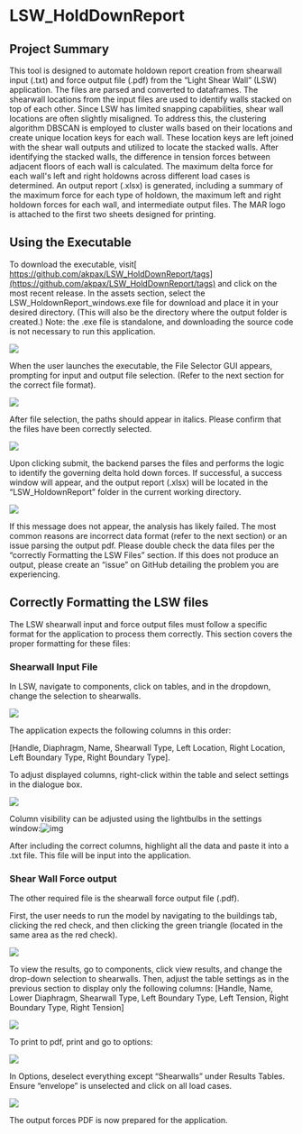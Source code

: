 # LSW_HoldDownReport


## Project Summary

This tool is designed to automate holdown report creation from shearwall input (.txt) and force output file (.pdf) from the “Light Shear Wall” (LSW) application. The files are parsed and converted to dataframes. The shearwall locations from the input files are used to identify walls stacked on top of each other. Since LSW has limited snapping capabilities, shear wall locations are often slightly misaligned. To address this, the clustering algorithm DBSCAN is employed to cluster walls based on their locations and create unique location keys for each wall. These location keys are left joined with the shear wall outputs and utilized to locate the stacked walls. After identifying the stacked walls, the difference in tension forces between adjacent floors of each wall is calculated. The maximum delta force for each wall's left and right holdowns across different load cases is determined. An output report (.xlsx) is generated, including a summary of the maximum force for each type of holdown, the maximum left and right holdown forces for each wall, and intermediate output files. The MAR logo is attached to the first two sheets designed for printing.

## Using the Executable

To download the executable, visit[ https://github.com/akpax/LSW_HoldDownReport/tags](https://github.com/akpax/LSW_HoldDownReport/tags) and click on the most recent release. In the assets section, select the LSW_HoldownReport_windows.exe file for download and place it in your desired directory. (This will also be the directory where the output folder is created.) Note: the .exe file is standalone, and downloading the source code is not necessary to run this application.

![](https://lh7-us.googleusercontent.com/wNyG0cKXRI-d5U6zLaQxobd5jS0lwTX4wXJzBUd5ClFAc_R5XF0FF8O6Fq-0abzcGjK_RlMFHcRvHwj40AkhwKxQsYwUTh2Ys3vV-_yj5OiyemXBvYh-Q4w-NfvydXY2000q7usUZcUn7NEYLdNLIyE)



When the user launches the executable, the File Selector GUI appears, prompting for input and output file selection. (Refer to the next section for the correct file format).

![](https://lh7-us.googleusercontent.com/xa6D6KNjg16UFAHQEt0HGClikKDw9dbYSEsF_mcExp7i2CvOluOdqwsmzUXyJ0-yHS_V5rAUybNXvi_EhBZQL8LjwIgJMl5wkVPQ_ccMi-ArjoFB5PDTqvXZRzpaAWyalChAr7POsvDoOY6jvi_oowU)



After file selection, the paths should appear in italics. Please confirm that the files have been correctly selected.

![](https://lh7-us.googleusercontent.com/lez3lC5ynUYPiByIsbw5DsGHFGPS_nkEynqVVB-MLGkFiIadDai8rSMWXW8XDCrQLhcHuzO1vNS8YobzE9nHLC04OvK15T_k2okom2qk_4dZ9sWufV-4bzZEsYVjtmX8TXx5UTeqPmuoOMgLRls0e1E)



Upon clicking submit, the backend parses the files and performs the logic to identify the governing delta hold down forces. If successful, a success window will appear, and the output report (.xlsx) will be located in the “LSW_HoldownReport” folder in the current working directory.

![](https://lh7-us.googleusercontent.com/wff7HXbiVFmjXBSzYndC0f0-ySQ7d26j_ZtSL82wuvLLV5InGhEbrRdPzQMNzfOk6hTo2lrPKE_A4AP78qUjoSFOTIM5MyyST2M4UqmicBF2JKQfSpQxbCAX5SAAfLj5hWCzAFa2m-FjQ2umjCPU6TU)



If this message does not appear, the analysis has likely failed. The most common reasons are incorrect data format (refer to the next section) or an issue parsing the output pdf. Please double check the data files per  the “correctly Formatting the LSW Files” section. If this does not produce an output, please create an “issue” on GitHub detailing the problem you are experiencing.

## Correctly Formatting the LSW files

The LSW shearwall input and force output files must follow a specific format for the application to process them correctly. This section covers the proper formatting for these files:

### Shearwall Input File

In LSW, navigate to components, click on tables, and in the dropdown, change the selection to shearwalls.

![](https://lh7-us.googleusercontent.com/zvuQ7H8j3K4ccY7fqeOSUHyFwQBQjk9BvnyIDtMO4riBbgeFVRhAKD3oECf8RGoYi2HS-bPHBvzS8FvNBK_LYh2FcyXUQUkNzw69N9VaLYoxG0y-EDTAlM19N2JfYe5hmO-UpM5ERNXzI4EjiC9nxBw)



The application expects the following columns in this order:

[Handle, Diaphragm, Name, Shearwall Type, Left Location, Right Location, Left Boundary Type, Right Boundary Type].

To adjust displayed columns, right-click within the table and select settings in the dialogue box.

![](https://lh7-us.googleusercontent.com/5cMvXOjZvgg4hiqyhBzPjtwjpLkJGXNO4TAV7KHdX7t9T3es1Kthoud38Z7FQ2CwP6nmfO4QjCHzCoZQ_FyTqJb-iranryDTK_NM1kVPL0Q3ERxq-PUAbdgJO49QZcIOG1HAKn13gvkZl6owr0h6tAc)



Column visibility can be adjusted using the lightbulbs in the settings window:![img](https://lh7-us.googleusercontent.com/-bXE-Zipi7tEqkmdDfO_rv5wvPIVnS7bQt64cjZ15-3LC46gC1H31zYXNkY6hmgLhVnwlQx6XIBROyx1LvKDiRyQR9speubl1TaJ6T0JqfM8ho1tAIk00b83hnkdlTfxKLLpo1KrnxwyX8yn8KYE4eE)

After including the correct columns, highlight all the data and paste it into a .txt file. This file will be input into the application.

### Shear Wall Force output

The other required file is the shearwall force output file (.pdf).

First, the user needs to run the model by navigating to the buildings tab, clicking the red check, and then clicking the green triangle (located in the same area as the red check).

![](https://lh7-us.googleusercontent.com/xCT_puQBCXbDf6_ZWzFJE1aqVRhJbI3CHR496RUC_O5dCBgFb6UOcjCFlYg3YsdMuNi7gGcQPpOL41tKyMsAnrel6EhyHDb_m8cATrYbiitG_mMojZsJaGLGalPLdP_b6mCCUI8-bUDYmJGgxyjhHwk)



To view the results, go to components, click view results, and change the drop-down selection to shearwalls. Then, adjust the table settings as in the previous section to display only the following columns: [Handle, Name, Lower Diaphragm, Shearwall Type, Left Boundary Type, Left Tension, Right Boundary Type, Right Tension]

![](https://lh7-us.googleusercontent.com/jArAyvs1sgsraLSI34k3f7rDtoszPREqeh6uKnlMyMUNlPq_xOf94ZDM-LQXVVrq1sZsDky1czAQozQZYxATDrqOuSMnMH5ule9Qf1TvTA3rFXySn7eWlB6Z0uqLC9V-_s-N3u94HG-dyqJQQ1ZC0As)



To print to pdf, print and go to options:

![](https://lh7-us.googleusercontent.com/wHzI6dSpOGeNenRgHeXPEOh_ym2_tXjiQh789FcKq3CrNiXqJ6sl_F8yerSQ1fmISAQXWF4B4iqpKolFPuNMfjL5Q_HaLGC4yR5K9v67J9xhk8jmKqwMigAmkfW1sMxtick-z57MBOSa1CEx2Xmt6M8)



In Options, deselect everything except “Shearwalls” under Results Tables. Ensure “envelope” is unselected and click on all load cases.

![](https://lh7-us.googleusercontent.com/9s_hHAEoH22j_WtWXMtVweQ-XFJftJFBZHPyCoPYSf3WLC2R8VPN7Gb02Nu4WEu8zB-aBvS01tZU53T6wmw9Rdwvj7DBFdwGb7YtL4lrPFxyfk2EQc0-R2bHO6O6_OEjd6L8Z0Ey3_FDk_SaQTSCLOc)

The output forces PDF is now prepared for the application.
